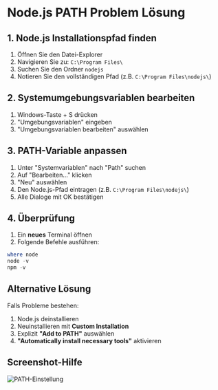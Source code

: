 # Node.js PATH Problem Lösung

## 1. Node.js Installationspfad finden
1. Öffnen Sie den Datei-Explorer
2. Navigieren Sie zu: `C:\Program Files\`
3. Suchen Sie den Ordner `nodejs`
4. Notieren Sie den vollständigen Pfad (z.B. `C:\Program Files\nodejs\`)

## 2. Systemumgebungsvariablen bearbeiten
1. Windows-Taste + S drücken
2. "Umgebungsvariablen" eingeben
3. "Umgebungsvariablen bearbeiten" auswählen

## 3. PATH-Variable anpassen
1. Unter "Systemvariablen" nach "Path" suchen
2. Auf "Bearbeiten..." klicken
3. "Neu" auswählen
4. Den Node.js-Pfad eintragen (z.B. `C:\Program Files\nodejs\`)
5. Alle Dialoge mit OK bestätigen

## 4. Überprüfung
1. Ein **neues** Terminal öffnen
2. Folgende Befehle ausführen:
```powershell
where node
node -v
npm -v
```

## Alternative Lösung
Falls Probleme bestehen:
1. Node.js deinstallieren
2. Neuinstallieren mit **Custom Installation**
3. Explizit **"Add to PATH"** auswählen
4. **"Automatically install necessary tools"** aktivieren

## Screenshot-Hilfe
![PATH-Einstellung](https://i.imgur.com/J6xw5Nl.png)